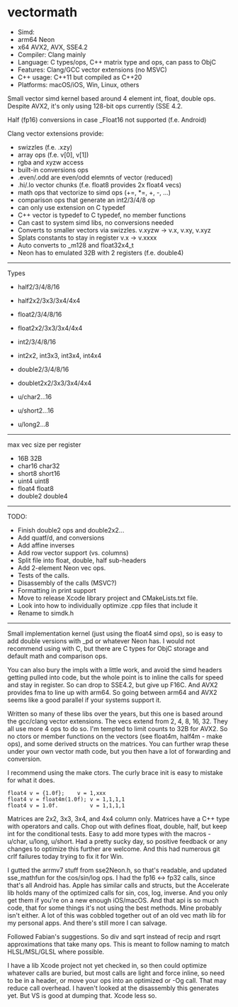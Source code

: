 vectormath
==========

 
* Simd: 
*   arm64 Neon
*   x64 AVX2, AVX, SSE4.2
* Compiler: Clang mainly 
* Language: C types/ops, C++ matrix type and ops, can pass to ObjC
* Features: Clang/GCC vector extensions (no MSVC)
* C++ usage: C++11 but compiled as C++20
* Platforms: macOS/iOS, Win, Linux, others

Small vector simd kernel based around 4 element int, float, double ops.
  Despite AVX2, it's only using 128-bit ops currently (SSE 4.2.
  
Half (fp16) conversions in case _Float16 not supported (f.e. Android)

Clang vector extensions provide:
* swizzles (f.e. .xzy)
* array ops (f.e. v[0], v[1])
* rgba and xyzw access
* built-in conversions ops
* .even/.odd are even/odd elemnts of vector (reduced)
* .hi/.lo vector chunks (f.e. float8 provides 2x float4 vecs)
* math ops that vectorize to simd ops (+=, *=, +, -, ...)
* comparison ops that generate an int2/3/4/8 op
* can only use extension on C typedef
* C++ vector is typedef to C typedef, no member functions
* Can cast to system simd libs, no conversions needed
* Converts to smaller vectors via swizzles. v.xyzw -> v.x, v.xy, v.xyz
* Splats constants to stay in register v.x -> v.xxxx
* Auto converts to _m128 and float32x4_t
* Neon has to emulated 32B with 2 registers (f.e. double4)


---

Types

* half2/3/4/8/16
* half2x2/3x3/3x4/4x4

* float2/3/4/8/16
* float2x2/3x3/3x4/4x4

* int2/3/4/8/16
* int2x2, int3x3, int3x4, int4x4

* double2/3/4/8/16
* doublet2x2/3x3/3x4/4x4

* u/char2...16
* u/short2...16
* u/long2...8

---

max vec size per register
* 16B      32B
* char16   char32
* short8   short16
* uint4    uint8
* float4   float8
* double2  double4

---

TODO: 
* Finish double2 ops and double2x2...
* Add quatf/d, and conversions
* Add affine inverses
* Add row vector support (vs. columns)
* Split file into float, double, half sub-headers
* Add 2-element Neon vec ops.
* Tests of the calls.
* Disassembly of the calls (MSVC?)
* Formatting in print support
* Move to release Xcode library project and CMakeLists.txt file. 
* Look into how to individually optimize .cpp files that include it
* Rename to simdk.h

---

Small implementation kernel (just using the float4 simd ops), so is easy to add double versions with _pd or whatever Neon has.  I would not recommend using with C, but there are C types for ObjC storage and default math and comparison ops.

You can also bury the impls with a little work, and avoid the simd headers getting pulled into code, but the whole point is to inline the calls for speed and stay in register.  So can drop to SSE4.2, but give up F16C.  And AVX2 provides fma to line up with arm64.  So going between arm64 and AVX2 seems like a good parallel if your systems support it.

Written so many of these libs over the years, but this one is based around the gcc/clang vector extensions.   The vecs extend from 2, 4, 8, 16, 32.   They all use more 4 ops to do so.   I'm tempted to limit counts to 32B for AVX2.   So no ctors or member functions on the vectors (see float4m, half4m - make ops), and some derived structs on the matrices.  You can further wrap these under your own vector math code, but you then have a lot of forwarding and conversion.

I recommend using the make ctors.   The curly brace init is easy to mistake for what it does.

```
float4 v = {1.0f};    v = 1,xxx
float4 v = float4m(1.0f); v = 1,1,1,1
float4 v = 1.0f.          v = 1,1,1,1
```

Matrices are 2x2, 3x3, 3x4, and 4x4 column only.  Matrices have a C++ type with operators and calls.  Chop out with defines float, double, half, but keep int for the conditional tests.   Easy to add more types with the macros - u/char, u/long, u/short.  Had a pretty sucky day, so positive feedback or any changes to optimize this further are welcome.   And this had numerous git crlf failures today trying to fix it for Win.

I gutted the arrmv7 stuff from sse2Neon.h, so that's readable, and updated sse_mathfun for the cos/sin/log ops.  I had the fp16 <-> fp32 calls, since that's all Android has.  Apple has similar calls and structs, but the Accelerate lib holds many of the optimized calls for sin, cos, log, inverse.  And you only get them if you're on a new enough iOS/macOS.   And that api is so much code, that for some things it's not using the best methods.  Mine probably isn't either.  A lot of this was cobbled together out of an old vec math lib for my personal apps.  And there's still more I can salvage.

Followed Fabian's suggestions.   So div and sqrt instead of recip and rsqrt approximations that take many ops.  This is meant to follow naming to match HLSL/MSL/GLSL where possible.

I have a lib Xcode project not yet checked in, so then could optimize whatever calls are buried, but most calls are light and force inline, so need to be in a header, or move your ops into an optimized or -Og call.   That may reduce call overhead.   I haven't looked at the disassembly this generates yet.  But VS is good at dumping that.  Xcode less so. 


